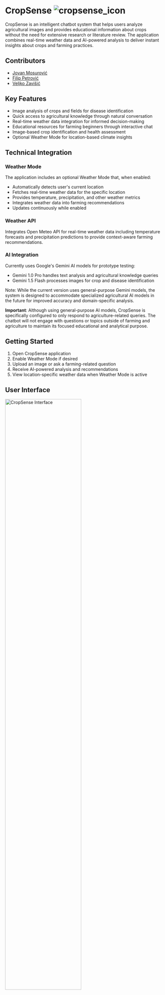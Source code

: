 # CropSense ![cropsense_icon](https://github.com/user-attachments/assets/84e58dc6-7a40-46c4-a937-2d438fb0cbf9)

CropSense is an intelligent chatbot system that helps users analyze agricultural images and provides educational information about crops without the need for extensive research or literature review. The application combines real-time weather data and AI-powered analysis to deliver instant insights about crops and farming practices.

## Contributors
- [Jovan Mosurović](https://github.com/JovanMosurovic)
- [Filip Petrović](https://github.com/fili5rovic)
- [Veljko Zavišić](https://github.com/Vexa004)

## Key Features
- Image analysis of crops and fields for disease identification
- Quick access to agricultural knowledge through natural conversation
- Real-time weather data integration for informed decision-making
- Educational resources for farming beginners through interactive chat
- Image-based crop identification and health assessment
- Optional Weather Mode for location-based climate insights

## Technical Integration

### Weather Mode
The application includes an optional Weather Mode that, when enabled:
- Automatically detects user's current location
- Fetches real-time weather data for the specific location
- Provides temperature, precipitation, and other weather metrics
- Integrates weather data into farming recommendations
- Updates continuously while enabled

### Weather API
Integrates Open Meteo API for real-time weather data including temperature forecasts and precipitation predictions to provide context-aware farming recommendations.

### AI Integration
Currently uses Google's Gemini AI models for prototype testing:
- Gemini 1.0 Pro handles text analysis and agricultural knowledge queries
- Gemini 1.5 Flash processes images for crop and disease identification

Note: While the current version uses general-purpose Gemini models, the system is designed to accommodate specialized agricultural AI models in the future for improved accuracy and domain-specific analysis.

**Important**: Although using general-purpose AI models, CropSense is specifically configured to only respond to agriculture-related queries. The chatbot will not engage with questions or topics outside of farming and agriculture to maintain its focused educational and analytical purpose.

## Getting Started
1. Open CropSense application
2. Enable Weather Mode if desired
3. Upload an image or ask a farming-related question
4. Receive AI-powered analysis and recommendations
5. View location-specific weather data when Weather Mode is active

## User Interface

<img src="https://github.com/user-attachments/assets/1d1d14ca-46dc-4deb-8810-8ca6ea282784" width="70%" height="70%" alt="CropSense Interface">

## Notes
- Internet connection required for API functionality
- Supports image uploads for visual analysis
- No prior farming knowledge needed
- Real-time weather data integration
- Instant responses to agricultural queries
- Focused solely on agriculture-related topics and questions
- Location services required for Weather Mode functionality

## Support
For technical support or feature requests, please raise an issue in our GitHub repository.
